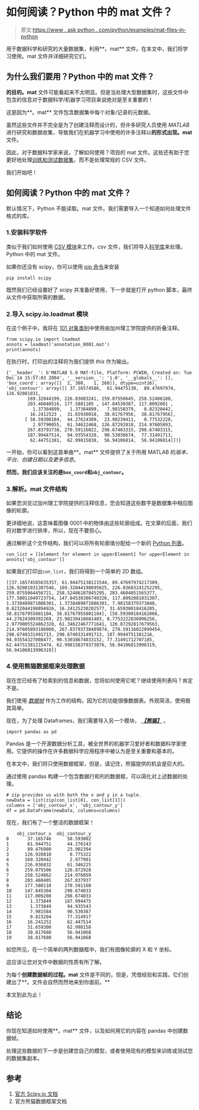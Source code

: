 # 如何阅读？Python 中的 mat 文件？

> 原文:[https://www . ask python . com/python/examples/mat-files-in-python](https://www.askpython.com/python/examples/mat-files-in-python)

用于数据科学和研究的大量数据集，利用**。mat** 文件。在本文中，我们将学习使用。mat 文件并详细研究它们。

## 为什么我们要用？Python 中的 mat 文件？

**的目的。mat** 文件可能看起来不太明显。但是当处理大型数据集时，这些文件中包含的信息对于数据科学/机器学习项目来说绝对是至关重要的！

这是因为**。mat** 文件包含数据集中每个对象/记录的元数据。

虽然这些文件并不完全是为了创建注释而设计的，但许多研究人员使用 *MATLAB* 进行研究和数据收集，导致我们在机器学习中使用的许多注释以**的形式出现。mat** 文件。

因此，对于数据科学家来说，了解如何使用？项目的 mat 文件。这些还有助于您更好地处理[训练和测试数据集](https://www.askpython.com/python/examples/split-data-training-and-testing-set)，而不是处理常规的 CSV 文件。

我们开始吧！

## 如何阅读？Python 中的 mat 文件？

默认情况下，Python 不能读取。mat 文件。我们需要导入一个知道如何处理文件格式的库。

### 1.安装科学软件

类似于我们如何使用 [CSV 模块](https://www.askpython.com/python-modules/python-csv-module)来工作。csv 文件，我们将导入[科学库](https://www.askpython.com/python-modules/python-scipy)来处理。Python 中的 mat 文件。

如果你还没有 scipy，你可以使用 [pip 命令](https://www.askpython.com/python-modules/python-pip)来安装

```
pip install scipy

```

既然我们已经设置好了 scipy 并准备好使用，下一步就是打开 python 脚本，最终从文件中获取所需的数据。

### 2.导入 scipy.io.loadmat 模块

在这个例子中，我将在 [101 对象类别](https://data.caltech.edu/records/mzrjq-6wc02)中使用由加州理工学院提供的折叠注释。

```
from scipy.io import loadmat
annots = loadmat('annotation_0001.mat')
print(annots)

```

在执行时，打印出的注释将为我们提供 *this* 作为输出。

```
{'__header__': b'MATLAB 5.0 MAT-file, Platform: PCWIN, Created on: Tue Dec 14 15:57:03 2004', '__version__': '1.0', '__globals__': [], 'box_coord': array([[  2, 300,   1, 260]], dtype=uint16), 'obj_contour': array([[ 37.16574586,  61.94475138,  89.47697974, 126.92081031,
        169.32044199, 226.03683241, 259.07550645, 258.52486188,
        203.46040516, 177.5801105 , 147.84530387, 117.0092081 ,
          1.37384899,   1.37384899,   7.98158379,   0.82320442,
         16.2412523 ,  31.65930018,  38.81767956,  38.81767956],
       [ 58.59300184,  44.27624309,  23.90239411,   0.77532228,
          2.97790055,  61.34622468, 126.87292818, 214.97605893,
        267.83793738, 270.59116022, 298.67403315, 298.67403315,
        187.99447514,  94.93554328,  90.53038674,  77.31491713,
         62.44751381,  62.99815838,  56.94106814,  56.94106814]])}

```

一开始，你可以看到这首单曲**。mat** 文件提供了关于所用 MATLAB 的*版本、平台、创建日期以及更多信息*。

**然而，我们应该关注的是`box_coord`和`obj_contour`。**

### 3.解析。mat 文件结构

如果您浏览过加州理工学院提供的注释信息，您会知道这些数字是数据集中相应图像的轮廓。

更详细地说，这意味着图像 0001 中的物体由这些轮廓组成。在文章的后面，我们将对数字进行排序，所以，现在不要担心。

通过解析这个文件结构，我们可以将所有轮廓值分配给一个新的 [Python 列表](https://www.askpython.com/python/list/python-list)。

```
con_list = [[element for element in upperElement] for upperElement in annots['obj_contour']]

```

如果我们打印出`con_list`，我们将得到一个简单的 2D 数组。

```
[[37.16574585635357, 61.94475138121544, 89.47697974217309, 126.92081031307546, 169.32044198895025, 226.03683241252295, 259.0755064456721, 258.52486187845295, 203.4604051565377, 177.58011049723754, 147.84530386740326, 117.0092081031307, 1.3738489871086301, 1.3738489871086301, 7.98158379373848, 0.8232044198894926, 16.24125230202577, 31.65930018416205, 38.81767955801104, 38.81767955801104], [58.59300184162066, 44.27624309392269, 23.90239410681403, 0.7753222836096256, 2.9779005524862328, 61.34622467771641, 126.87292817679563, 214.97605893186008, 267.83793738489874, 270.59116022099454, 298.6740331491713, 298.6740331491713, 187.9944751381216, 94.93554327808477, 90.53038674033152, 77.31491712707185, 62.44751381215474, 62.998158379373876, 56.94106813996319, 56.94106813996319]]

```

### 4.使用熊猫数据框来处理数据

现在您已经有了检索到的信息和数据，您将如何使用它呢？继续使用列表吗？肯定不是。

我们使用 *[数据帧](https://www.askpython.com/python-modules/pandas/dataframes-in-python)* 作为工作的结构，因为它的功能很像数据表。外观简洁，使用极其简单。

现在，为了处理 Dataframes，我们需要导入另一个模块， ***[【熊猫】](https://www.askpython.com/python-modules/pandas/python-pandas-module-tutorial)*** 。

```
import pandas as pd

```

Pandas 是一个开源数据分析工具，被全世界的机器学习爱好者和数据科学家使用。它提供的操作在许多数据科学应用程序中被认为是至关重要和基本的。

在本文中，我们将只使用数据框架，但是，请记住，熊猫提供的机会是巨大的。

通过使用 pandas 构建一个包含数据行和列的数据框，可以简化对上述数据的处理。

```
# zip provides us with both the x and y in a tuple.
newData = list(zip(con_list[0], con_list[1]))
columns = ['obj_contour_x', 'obj_contour_y']
df = pd.DataFrame(newData, columns=columns)

```

现在，我们有了一个整洁的数据框架！

```
    obj_contour_x  obj_contour_y
0       37.165746      58.593002
1       61.944751      44.276243
2       89.476980      23.902394
3      126.920810       0.775322
4      169.320442       2.977901
5      226.036832      61.346225
6      259.075506     126.872928
7      258.524862     214.976059
8      203.460405     267.837937
9      177.580110     270.591160
10     147.845304     298.674033
11     117.009208     298.674033
12       1.373849     187.994475
13       1.373849      94.935543
14       7.981584      90.530387
15       0.823204      77.314917
16      16.241252      62.447514
17      31.659300      62.998158
18      38.817680      56.941068
19      38.817680      56.941068

```

如您所见，在一个简单的两列数据框中，我们有图像轮廓的 X 和 Y 坐标。

这应该让您对文件中数据的性质有所了解。

为每个**创建数据帧的过程。mat** 文件是不同的，但是，凭借经验和实践，它们创建出了**。文件会自然而然地来到你面前。**

本文到此为止！

## 结论

你现在知道如何使用**。mat** 文件，以及如何用它的内容在 pandas 中创建数据帧。

处理这些数据的下一步是创建您自己的模型，或者使用现有的模型来训练或测试您的数据集副本。

## 参考

1.  [官方 Scipy.io 文档](https://docs.scipy.org/doc/)
2.  官方熊猫数据框架文档